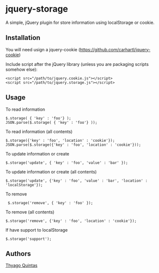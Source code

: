# jquery-storage

A simple, jQuery plugin for store information using localStorage or cookie.

## Installation

You will need usign a jquery-cookie (https://github.com/carhartl/jquery-cookie)

Include script after the jQuery library (unless you are packaging scripts somehow else):

    <script src="/path/to/jquery.cookie.js"></script>
    <script src="/path/to/jquery.storage.js"></script>

## Usage

To read information

    $.storage( { 'key' : 'foo'} );
    JSON.parse($.storage( { 'key' : 'foo'} ));

To read information (all contents)

    $.storage({'key' : 'foo', 'location' : 'cookie'});
    JSON.parse($.storage({'key' : 'foo', 'location' : 'cookie'}));

To update information or create
    
    $.storage('update', { 'key' : 'foo', 'value' : 'bar' });
    
To update information or create (all contents)

    $.storage('update', {'key' : 'foo', 'value' : 'bar', 'location' : 'localStorage'});
    
To remove

     $.storage('remove', { 'key' : 'foo' });
    
To remove (all contents)

    $.storage('remove', {'key' : 'foo', 'location' : 'cookie'});

If have support to localStorage

    $.storage('support');

## Authors
[Thyago Quintas](https://github.com/thyagoquintas)